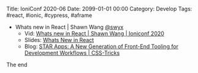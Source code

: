 Title: IoniConf 2020-06
Date: 2099-01-01 00:00
Category: Develop
Tags: #react, #ionic, #cypress, #aframe

* Whats new in React | Shawn Wang [@swyx](https://twitter.com/swyx/)
    * Vid: [Whats new in React | Shawn Wang | Ioniconf 2020](https://www.youtube.com/watch?v=Qox56z4xH6o&feature=youtu.be&utm_campaign=IoniConf%202020&utm_medium=email&_hsmi=90994824&_hsenc=p2ANqtz-_ubulEcCKgO5Xl00nfi_1_gpx6158-ZMbfsSPAyR8pOJBBBQ3KLFQhRxEIMIQTxsbK_sEP0ak2jtSchvBC0TTMnSbMGQ&utm_content=90991549&utm_source=hs_email)
    * Slides: [Whats New in React](https://docs.google.com/presentation/d/1s2mcumHDA-sSCf9eDWNGnVfApgtGwRBhI4fV4i4nFkU/edit#slide=id.p)
    * Blog: [STAR Apps: A New Generation of Front-End Tooling for Development Workflows | CSS-Tricks](https://css-tricks.com/star-apps-a-new-generation-of-front-end-tooling-for-development-workflows/)

The end